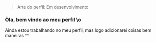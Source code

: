 > Arte do perfil: Em desenvolvimento

### Òla, bem vindo ao meu perfil \o

Ainda estou trabalhando no meu perfil, mas logo adicionarei coisas bem maneiras ^^
